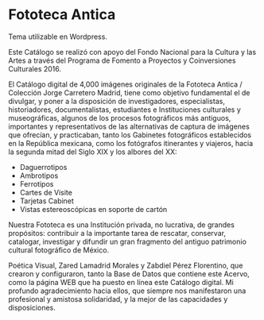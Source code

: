 # Fototeca Antica

Tema utilizable en Wordpress.

Este Catálogo se realizó con apoyo del Fondo Nacional para la Cultura y las Artes a través del Programa de Fomento a Proyectos y Coinversiones Culturales 2016.

El Catálogo digital de 4,000 imágenes originales de la Fototeca Antica / Colección Jorge Carretero Madrid, tiene como objetivo fundamental el de divulgar, y poner a la disposición de investigadores, especialistas, historiadores, documentalistas, estudiantes e Instituciones culturales y museográficas, algunos de los procesos fotográficos más antiguos, importantes y representativos de las alternativas de captura de imágenes que ofrecían, y practicaban, tanto los Gabinetes fotográficos establecidos en la República mexicana, como los fotógrafos itinerantes y viajeros, hacia la segunda mitad del Siglo XIX y los albores del XX:

- Daguerrotipos
- Ambrotipos
- Ferrotipos
- Cartes de Visite
- Tarjetas Cabinet
- Vistas estereoscópicas en soporte de cartón

Nuestra Fototeca es una Institución privada, no lucrativa, de grandes propósitos: contribuir a la importante tarea de rescatar, conservar, catalogar, investigar y difundir un gran fragmento del antiguo patrimonio cultural fotográfico de México.


Poética Visual, Zared Lamadrid Morales y Zabdiel Pérez Florentino, que crearon y configuraron, tanto la Base de Datos que contiene este Acervo, como la página WEB que ha puesto en línea este Catálogo digital. Mi profundo agradecimiento hacia ellos, que siempre nos manifestaron una profesional y amistosa solidaridad, y la mejor de las capacidades y disposiciones.

